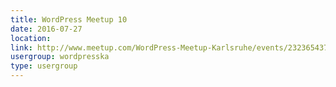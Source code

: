 ```yaml
---
title: WordPress Meetup 10
date: 2016-07-27
location: 
link: http://www.meetup.com/WordPress-Meetup-Karlsruhe/events/232365437/
usergroup: wordpresska
type: usergroup
---
```

